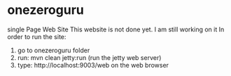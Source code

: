 onezeroguru
===========

single Page Web Site
This website is not done yet. I am still working on it
In order to run the site:
1. go to onezeroguru folder
2. run: mvn clean jetty:run        (run the jetty web server)
3. type: http://localhost:9003/web on the web browser
